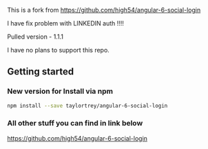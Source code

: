 This is a fork from https://github.com/high54/angular-6-social-login

I have fix problem with LINKEDIN auth !!!!

Pulled version - 1.1.1

I have no plans to support this repo.

## Getting started


### New version for Install via npm 

```sh
npm install --save taylortrey/angular-6-social-login
```

### All other stuff you can find in link below

https://github.com/high54/angular-6-social-login
